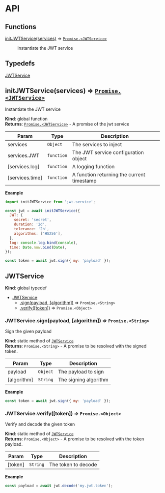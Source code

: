 # API
## Functions

<dl>
<dt><a href="#initJWTService">initJWTService(services)</a> ⇒ <code><a href="#JWTService">Promise.&lt;JWTService&gt;</a></code></dt>
<dd><p>Instantiate the JWT service</p>
</dd>
</dl>

## Typedefs

<dl>
<dt><a href="#JWTService">JWTService</a></dt>
<dd></dd>
</dl>

<a name="initJWTService"></a>

## initJWTService(services) ⇒ [<code>Promise.&lt;JWTService&gt;</code>](#JWTService)
Instantiate the JWT service

**Kind**: global function  
**Returns**: [<code>Promise.&lt;JWTService&gt;</code>](#JWTService) - A promise of the jwt service  

| Param | Type | Description |
| --- | --- | --- |
| services | <code>Object</code> | The services to inject |
| services.JWT | <code>function</code> | The JWT service configuration object |
| [services.log] | <code>function</code> | A logging function |
| [services.time] | <code>function</code> | A function returning the current timestamp |

**Example**  
```js
import initJWTService from 'jwt-service';

const jwt = await initJWTService({
  JWT: {
    secret: 'secret',
    duration: '2d',
    tolerance: '2h',
    algorithms: ['HS256'],
  },
  log: console.log.bind(console),
  time: Date.now.bind(Date),
});

const token = await jwt.sign({ my: 'payload' });
```
<a name="JWTService"></a>

## JWTService
**Kind**: global typedef  

* [JWTService](#JWTService)
    * [.sign(payload, [algorithm])](#JWTService.sign) ⇒ <code>Promise.&lt;String&gt;</code>
    * [.verify([token])](#JWTService.verify) ⇒ <code>Promise.&lt;Object&gt;</code>

<a name="JWTService.sign"></a>

### JWTService.sign(payload, [algorithm]) ⇒ <code>Promise.&lt;String&gt;</code>
Sign the given payload

**Kind**: static method of [<code>JWTService</code>](#JWTService)  
**Returns**: <code>Promise.&lt;String&gt;</code> - A promise to be resolved with the signed token.  

| Param | Type | Description |
| --- | --- | --- |
| payload | <code>Object</code> | The payload to sign |
| [algorithm] | <code>String</code> | The signing algorithm |

**Example**  
```js
const token = await jwt.sign({ my: 'payload' });
```
<a name="JWTService.verify"></a>

### JWTService.verify([token]) ⇒ <code>Promise.&lt;Object&gt;</code>
Verify and decode the given token

**Kind**: static method of [<code>JWTService</code>](#JWTService)  
**Returns**: <code>Promise.&lt;Object&gt;</code> - A promise to be resolved with the token payload.  

| Param | Type | Description |
| --- | --- | --- |
| [token] | <code>String</code> | The token to decode |

**Example**  
```js
const payload = await jwt.decode('my.jwt.token');
```
